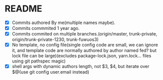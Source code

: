 # README

- [x] Commits authored By me(multiple names maybe).
- [x] Commits commmited 1 year ago.
- [x] Commits commited on multiple branches.(origin/master, trunk-private, origin/trunk-private-1230, trunk-fuwuos3)
- [x] No template, no config file(single config code are small, we can ignore it, and template code are normally authored by author named fed? but lock file can be large)(excludes package-lock.json, yarn.lock... files using git pathspec magic)
- [x] shell args with dynamic authors length, not $3, $4, but iterate over $@(use git config user.email instead)
